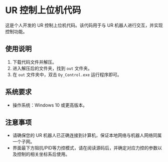 # UR 控制上位机代码

这是个人开发的 UR 控制上位机代码。该代码用于与 UR 机器人进行交互，并实现控制功能。

## 使用说明

1. 下载代码文件并解压。
2. 进入解压后的文件夹，找到 `out` 文件夹。
3. 在 `out` 文件夹中，双击 `Dy_Control.exe` 运行程序即可。

## 系统要求

- 操作系统：Windows 10 或更高版本。

## 注意事项

- 请确保您的 UR 机器人已正确连接到计算机，保证本地网络与机器人网络同属一个子网。
- 界面最下方阻抗/PID等力控模式，请在阅读源码后，并确定对应力控的参数以及控制的相关坐标系后使用。
